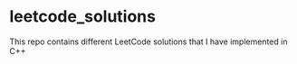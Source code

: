 # leetcode_solutions
This repo contains different LeetCode solutions that I have implemented in C++
